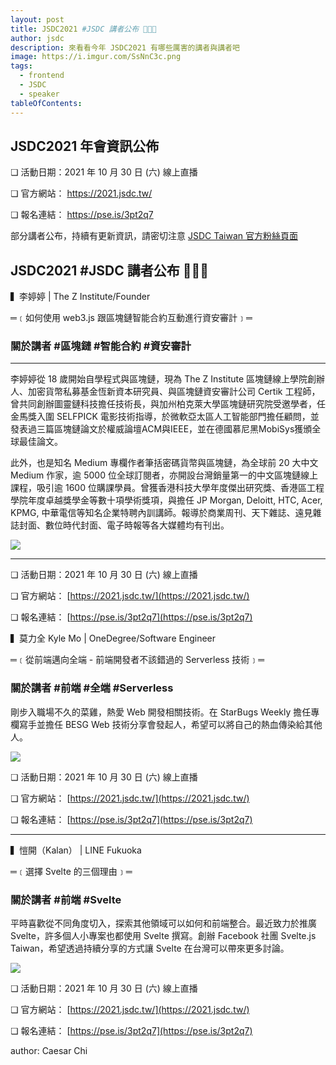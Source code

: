 ```yaml
---
layout: post
title: JSDC2021 #JSDC 講者公布 📣📣📣
author: jsdc
description: 來看看今年 JSDC2021 有哪些厲害的講者與講者吧
image: https://i.imgur.com/SsNnC3c.png
tags:
  - frontend
  - JSDC
  - speaker
tableOfContents:
---
```


## JSDC2021 年會資訊公佈

❏ 活動日期：2021 年 10 月 30 日 (六) 線上直播

❏ 官方網站： https://2021.jsdc.tw/

❏ 報名連結： https://pse.is/3pt2q7

部分講者公布，持續有更新資訊，請密切注意 [JSDC Taiwan 官方粉絲頁面](https://www.facebook.com/JSDC.TW)

## JSDC2021 #JSDC 講者公布 📣📣📣

▍李婷婷 | The Z Institute/Founder

═﹝如何使用 web3.js 跟區塊鏈智能合約互動進行資安審計﹞═

### 關於講者 #區塊鏈 #智能合約 #資安審計

--------------------

李婷婷從 18 歲開始自學程式與區塊鏈，現為 The Z Institute 區塊鏈線上學院創辦人、加密貨幣私募基金恆新資本研究員、與區塊鏈資安審計公司 Certik 工程師，曾共同創辦圖靈鏈科技擔任技術長，與加州柏克萊大學區塊鏈研究院受邀學者，任金馬獎入圍 SELFPICK 電影技術指導，於微軟亞太區人工智能部門擔任顧問，並發表過三篇區塊鏈論文於權威論壇ACM與IEEE，並在德國慕尼黑MobiSys獲頒全球最佳論文。

此外，也是知名 Medium 專欄作者筆括密碼貨幣與區塊鏈，為全球前 20 大中文 Medium 作家，逾 5000 位全球訂閱者，亦開設台灣銷量第一的中文區塊鏈線上課程，吸引逾 1600 位購課學員。曾獲香港科技大學年度傑出研究獎、香港區工程學院年度卓越獎學金等數十項學術獎項，與擔任 JP Morgan, Deloitt, HTC, Acer, KPMG, 中華電信等知名企業特聘內訓講師。報導於商業周刊、天下雜誌、遠見雜誌封面、數位時代封面、電子時報等各大媒體均有刊出。

![](https://i.imgur.com/IdVWlKk.png)

---

❏ 活動日期：2021 年 10 月 30 日 (六) 線上直播

❏ 官方網站： [https://2021.jsdc.tw/](https://2021.jsdc.tw/)

❏ 報名連結： [https://pse.is/3pt2q7](https://pse.is/3pt2q7)

▍莫力全 Kyle Mo | OneDegree/Software Engineer

═﹝從前端邁向全端 - 前端開發者不該錯過的 Serverless 技術﹞═


### 關於講者 #前端 #全端 #Serverless


剛步入職場不久的菜雞，熱愛 Web 開發相關技術。在 StarBugs Weekly 擔任專欄寫手並擔任 BESG Web 技術分享會發起人，希望可以將自己的熱血傳染給其他人。

![](https://i.imgur.com/RQN2GYK.png)


❏ 活動日期：2021 年 10 月 30 日 (六) 線上直播

❏ 官方網站： [https://2021.jsdc.tw/](https://2021.jsdc.tw/)

❏ 報名連結： [https://pse.is/3pt2q7](https://pse.is/3pt2q7)

---

▍愷開（Kalan） | LINE Fukuoka

═﹝選擇 Svelte 的三個理由﹞═

### 關於講者 #前端 #Svelte

平時喜歡從不同角度切入，探索其他領域可以如何和前端整合。最近致力於推廣 Svelte，許多個人小專案也都使用 Svelte 撰寫。創辦 Facebook 社團 Svelte.js Taiwan，希望透過持續分享的方式讓 Svelte 在台灣可以帶來更多討論。

![](https://i.imgur.com/SsNnC3c.png)


❏ 活動日期：2021 年 10 月 30 日 (六) 線上直播

❏ 官方網站： [https://2021.jsdc.tw/](https://2021.jsdc.tw/)

❏ 報名連結： [https://pse.is/3pt2q7](https://pse.is/3pt2q7)

author: Caesar Chi